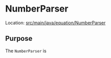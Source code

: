 # NumberParser
Location: [src/main/java/equation/NumberParser](src/main/java/equation/NumberParser.java)
## Purpose
The `NumberParser` is 
